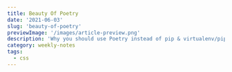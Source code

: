 ```yaml
---
title: Beauty Of Poetry
date: '2021-06-03'
slug: 'beauty-of-poetry'
previewImage: '/images/article-preview.png'
description: 'Why you should use Poetry instead of pip & virtualenv/pipenv to manage virtual environments and dependencies?'
category: weekly-notes
tags:
  - css
---
```

